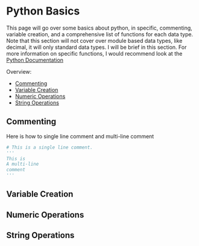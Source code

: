 # Python Basics

This page will go over some basics about python, in specific, commenting, variable creation,
and a comprehensive list of functions for each data type. Note that this section will not
cover over module based data types, like decimal, it will only standard data types. I will
be brief in this section. For more information on specific functions, I would recommend
look at the [Python Documentation](https://docs.python.org/3/index.html)

Overview:
- [Commenting](#Commenting)
- [Variable Creation](#Variable-Creation)
- [Numeric Operations](#Numeric-Operations)
- [String Operations](#String-Operations)

## Commenting

Here is how to single line comment and multi-line comment
```python
# This is a single line comment.
'''
This is
A multi-line
comment
'''
```

## Variable Creation

## Numeric Operations

## String Operations

